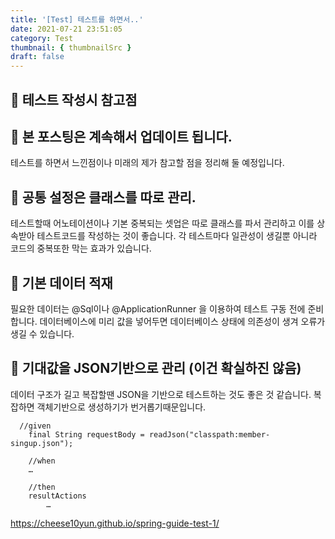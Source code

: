 ```yaml
---
title: '[Test] 테스트를 하면서..'
date: 2021-07-21 23:51:05
category: Test
thumbnail: { thumbnailSrc }
draft: false
---
```

## 🌟 테스트 작성시 참고점

## 🎯 본 포스팅은 계속해서 업데이트 됩니다.
테스트를 하면서 느낀점이나 미래의 제가 참고할 점을 정리해 둘 예정입니다. 


## 🎯  공통 설정은 클래스를 따로 관리.
테스트할때 어노테이션이나 기본 중복되는 셋업은 따로 클래스를 파서 관리하고
이를 상속받아 테스트코드를 작성하는 것이 좋습니다.
각 테스트마다 일관성이 생길뿐 아니라 코드의 중복또한 막는 효과가 있습니다.

## 🎯  기본 데이터 적재
필요한 데이터는 @Sql이나 @ApplicationRunner 을 이용하여 테스트 구동 전에 준비합니다. 
데이터베이스에 미리 값을 넣어두면 데이터베이스 상태에 의존성이 생겨 오류가 생길 수 있습니다.

## 🎯 기대값을 JSON기반으로 관리 (이건 확실하진 않음) 
데이터 구조가 길고 복잡할땐 JSON을 기반으로 테스트하는 것도 좋은 것 같습니다. 복잡하면 객체기반으로 생성하기가 번거롭기때문입니다. 

```
  //given
    final String requestBody = readJson("classpath:member-singup.json");

    //when
	…

    //then
    resultActions
        …
```

https://cheese10yun.github.io/spring-guide-test-1/